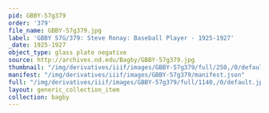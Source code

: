 ```yaml
---
pid: GBBY-57g379
order: '379'
file_name: GBBY-57g379.jpg
label: 'GBBY 57G/379: Steve Ronay: Baseball Player - 1925-1927'
_date: 1925-1927
object_type: glass plate negative
source: http://archives.nd.edu/Bagby/GBBY-57g379.jpg
thumbnail: "/img/derivatives/iiif/images/GBBY-57g379/full/250,/0/default.jpg"
manifest: "/img/derivatives/iiif/images/GBBY-57g379/manifest.json"
full: "/img/derivatives/iiif/images/GBBY-57g379/full/1140,/0/default.jpg"
layout: generic_collection_item
collection: bagby
---
```

